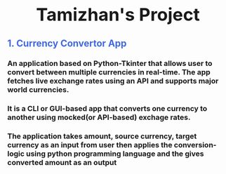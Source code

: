 <h1 align="center" style="font-size:40px;color:"blue">Tamizhan's Project</h1>

<h2 style="color:royalblue">1. Currency Convertor App</h2>
<h3>
  An application based on Python-Tkinter that allows user to convert between multiple currencies in real-time.
  The app fetches live exchange rates using an API and supports major world currencies.
</h3>
<h3>It is a CLI or GUI-based app that converts one currency to another using mocked(or API-based) exchage rates.</h3>
<h3>The application takes amount, source currency, target currency as an input from user then applies the conversion-logic using python programming language and the gives
converted amount as an output</h3>
